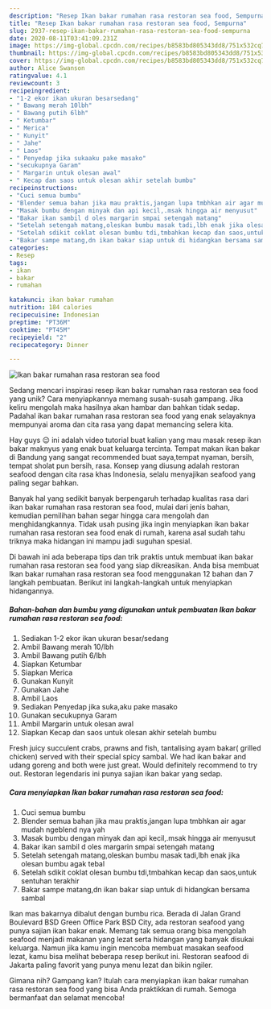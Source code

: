 ```yaml
---
description: "Resep Ikan bakar rumahan rasa restoran sea food, Sempurna"
title: "Resep Ikan bakar rumahan rasa restoran sea food, Sempurna"
slug: 2937-resep-ikan-bakar-rumahan-rasa-restoran-sea-food-sempurna
date: 2020-08-11T03:41:09.231Z
image: https://img-global.cpcdn.com/recipes/b8583bd805343dd8/751x532cq70/ikan-bakar-rumahan-rasa-restoran-sea-food-foto-resep-utama.jpg
thumbnail: https://img-global.cpcdn.com/recipes/b8583bd805343dd8/751x532cq70/ikan-bakar-rumahan-rasa-restoran-sea-food-foto-resep-utama.jpg
cover: https://img-global.cpcdn.com/recipes/b8583bd805343dd8/751x532cq70/ikan-bakar-rumahan-rasa-restoran-sea-food-foto-resep-utama.jpg
author: Alice Swanson
ratingvalue: 4.1
reviewcount: 3
recipeingredient:
- "1-2 ekor ikan ukuran besarsedang"
- " Bawang merah 10lbh"
- " Bawang putih 6lbh"
- " Ketumbar"
- " Merica"
- " Kunyit"
- " Jahe"
- " Laos"
- " Penyedap jika sukaaku pake masako"
- "secukupnya Garam"
- " Margarin untuk olesan awal"
- " Kecap dan saos untuk olesan akhir setelah bumbu"
recipeinstructions:
- "Cuci semua bumbu"
- "Blender semua bahan jika mau praktis,jangan lupa tmbhkan air agar mudah ngeblend nya yah"
- "Masak bumbu dengan minyak dan api kecil,.msak hingga air menyusut"
- "Bakar ikan sambil d oles margarin smpai setengah matang"
- "Setelah setengah matang,oleskan bumbu masak tadi,lbh enak jika olesan bumbu agak tebal"
- "Setelah sdikit coklat olesan bumbu tdi,tmbahkan kecap dan saos,untuk sentuhan terakhir"
- "Bakar sampe matang,dn ikan bakar siap untuk di hidangkan bersama sambal"
categories:
- Resep
tags:
- ikan
- bakar
- rumahan

katakunci: ikan bakar rumahan 
nutrition: 184 calories
recipecuisine: Indonesian
preptime: "PT36M"
cooktime: "PT45M"
recipeyield: "2"
recipecategory: Dinner

---
```



![Ikan bakar rumahan rasa restoran sea food](https://img-global.cpcdn.com/recipes/b8583bd805343dd8/751x532cq70/ikan-bakar-rumahan-rasa-restoran-sea-food-foto-resep-utama.jpg)

Sedang mencari inspirasi resep ikan bakar rumahan rasa restoran sea food yang unik? Cara menyiapkannya memang susah-susah gampang. Jika keliru mengolah maka hasilnya akan hambar dan bahkan tidak sedap. Padahal ikan bakar rumahan rasa restoran sea food yang enak selayaknya mempunyai aroma dan cita rasa yang dapat memancing selera kita.

Hay guys 😉 ini adalah video tutorial buat kalian yang mau masak resep ikan bakar maknyus yang enak buat keluarga tercinta. Tempat makan ikan bakar di Bandung yang sangat recommended buat saya,tempat nyaman, bersih, tempat sholat pun bersih, rasa. Konsep yang diusung adalah restoran seafood dengan cita rasa khas Indonesia, selalu menyajikan seafood yang paling segar bahkan.

Banyak hal yang sedikit banyak berpengaruh terhadap kualitas rasa dari ikan bakar rumahan rasa restoran sea food, mulai dari jenis bahan, kemudian pemilihan bahan segar hingga cara mengolah dan menghidangkannya. Tidak usah pusing jika ingin menyiapkan ikan bakar rumahan rasa restoran sea food enak di rumah, karena asal sudah tahu triknya maka hidangan ini mampu jadi suguhan spesial.


Di bawah ini ada beberapa tips dan trik praktis untuk membuat ikan bakar rumahan rasa restoran sea food yang siap dikreasikan. Anda bisa membuat Ikan bakar rumahan rasa restoran sea food menggunakan 12 bahan dan 7 langkah pembuatan. Berikut ini langkah-langkah untuk menyiapkan hidangannya.

<!--inarticleads1-->

##### Bahan-bahan dan bumbu yang digunakan untuk pembuatan Ikan bakar rumahan rasa restoran sea food:

1. Sediakan 1-2 ekor ikan ukuran besar/sedang
1. Ambil  Bawang merah 10/lbh
1. Ambil  Bawang putih 6/lbh
1. Siapkan  Ketumbar
1. Siapkan  Merica
1. Gunakan  Kunyit
1. Gunakan  Jahe
1. Ambil  Laos
1. Sediakan  Penyedap jika suka,aku pake masako
1. Gunakan secukupnya Garam
1. Ambil  Margarin untuk olesan awal
1. Siapkan  Kecap dan saos untuk olesan akhir setelah bumbu


Fresh juicy succulent crabs, prawns and fish, tantalising ayam bakar( grilled chicken) served with their special spicy sambal. We had ikan bakar and udang goreng and both were just great. Would definitely recommend to try out. Restoran legendaris ini punya sajian ikan bakar yang sedap. 

<!--inarticleads2-->

##### Cara menyiapkan Ikan bakar rumahan rasa restoran sea food:

1. Cuci semua bumbu
1. Blender semua bahan jika mau praktis,jangan lupa tmbhkan air agar mudah ngeblend nya yah
1. Masak bumbu dengan minyak dan api kecil,.msak hingga air menyusut
1. Bakar ikan sambil d oles margarin smpai setengah matang
1. Setelah setengah matang,oleskan bumbu masak tadi,lbh enak jika olesan bumbu agak tebal
1. Setelah sdikit coklat olesan bumbu tdi,tmbahkan kecap dan saos,untuk sentuhan terakhir
1. Bakar sampe matang,dn ikan bakar siap untuk di hidangkan bersama sambal


Ikan mas bakarnya dibalut dengan bumbu rica. Berada di Jalan Grand Boulevard BSD Green Office Park BSD City, ada restoran seafood yang punya sajian ikan bakar enak. Memang tak semua orang bisa mengolah seafood menjadi makanan yang lezat serta hidangan yang banyak disukai keluarga. Namun jika kamu ingin mencoba membuat masakan seafood lezat, kamu bisa melihat beberapa resep berikut ini. Restoran seafood di Jakarta paling favorit yang punya menu lezat dan bikin ngiler. 

Gimana nih? Gampang kan? Itulah cara menyiapkan ikan bakar rumahan rasa restoran sea food yang bisa Anda praktikkan di rumah. Semoga bermanfaat dan selamat mencoba!

